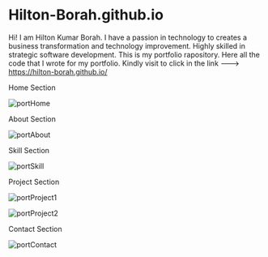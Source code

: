 # Hilton-Borah.github.io
Hi! I am Hilton Kumar Borah. I have a passion in technology to creates a business transformation and technology improvement. Highly skilled in strategic software development. This is my portfolio rapository. Here all the code that I wrote for my portfolio. Kindly visit to click in the link ---> 
https://hilton-borah.github.io/

Home Section

![portHome](https://user-images.githubusercontent.com/103739534/199788385-aacbb998-10d9-4ede-963a-8176ac4bacbe.png)

About Section

![portAbout](https://user-images.githubusercontent.com/103739534/199788439-9ecd5796-f5c4-498b-85a5-ccd1c304db01.png)

Skill Section

![portSkill](https://user-images.githubusercontent.com/103739534/199788498-3c6ebe3d-42be-44f4-885f-ed21a39cffca.png)

Project Section

![portProject1](https://user-images.githubusercontent.com/103739534/199798893-f783df2a-d54b-4a65-86b0-d1a48bd5939d.png)

![portProject2](https://user-images.githubusercontent.com/103739534/199798983-b6e7a999-8e48-4504-b312-16d8802d6592.png)

Contact Section

![portContact](https://user-images.githubusercontent.com/103739534/199799026-53f158bf-fbd0-4d43-8672-4654e8811ad8.png)

